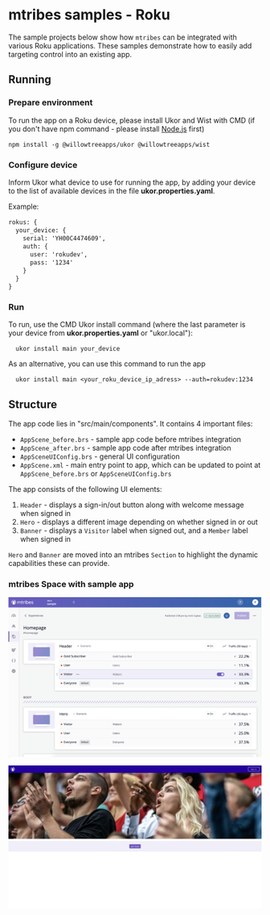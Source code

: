# mtribes samples - Roku

The sample projects below show how `mtribes` can be integrated with various Roku applications. 
These samples demonstrate how to easily add targeting control into an existing app.

## Running

### Prepare environment

To run the app on a Roku device, please install Ukor and Wist with CMD (if you
don't have npm command - please install [Node.js](https://nodejs.org/uk/)
first)

```
npm install -g @willowtreeapps/ukor @willowtreeapps/wist
```

### Configure device

Inform Ukor what device to use for running the app, by adding your device to
the list of available devices in the file **ukor.properties.yaml**.

Example:

```
rokus: {
  your_device: {
    serial: 'YH00C4474609',
    auth: {
      user: 'rokudev',
      pass: '1234'
    }
  }
}
```

### Run

To run, use the CMD Ukor install command (where the last parameter is your device from
**ukor.properties.yaml** or "ukor.local"):

```
  ukor install main your_device
```

As an alternative, you can use this command to run the app
```
  ukor install main <your_roku_device_ip_adress> --auth=rokudev:1234
```

## Structure

The app code lies in "src/main/components". It contains 4 important files:

- `AppScene_before.brs` - sample app code before mtribes integration
- `AppScene_after.brs` - sample app code after mtribes integration
- `AppSceneUIConfig.brs` - general UI configuration
- `AppScene.xml` - main entry point to app, which can be updated to point at `AppScene_before.brs` or `AppSceneUIConfig.brs` 

The app consists of the following UI elements:

1. `Header` - displays a sign-in/out button along with welcome message when signed in
2. `Hero` - displays a different image depending on whether signed in or out
3. `Banner` - displays a `Visitor` label when signed out, and a `Member` label when signed in

`Hero` and `Banner` are moved into an mtribes `Section` to highlight the dynamic capabilities these can provide.

### mtribes Space with sample app

![sample_space](images/mtribes_sample_space.png)

![sample_app](images/roku_sample_app.jpg)
